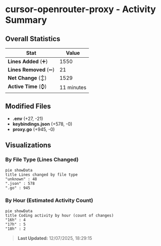 # cursor-openrouter-proxy - Activity Summary 

## Overall Statistics

| Stat                   | Value                                                             |
| ---------------------- | ----------------------------------------------------------------- |
| **Lines Added** (➕)   | 1550                                          |
| **Lines Removed** (➖) | 21                                        |
| **Net Change** (↕)    | 1529                |
| **Active Time** (⌚)   | 11 minutes |


## Modified Files
- **.env** (+27, -21)
- **keybindings.json** (+578, -0)
- **proxy.go** (+945, -0)

## Visualizations

### By File Type (Lines Changed)

```mermaid
pie showData
title Lines changed by file type
"unknown" : 48
".json" : 578
".go" : 945
```

### By Hour (Estimated Activity Count)

```mermaid
pie showData
title Coding activity by hour (count of changes)
"16h" : 4
"17h" : 5
"18h" : 2
```


> **Last Updated:** 12/07/2025, 18:29:15